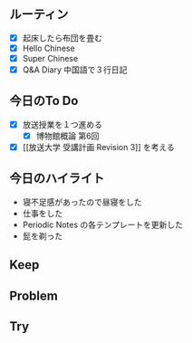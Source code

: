 ## ルーティン
- [x] 起床したら布団を畳む
- [x] Hello Chinese
- [x] Super Chinese
- [x] Q&A Diary 中国語で３行日記
## 今日のTo Do
- [x] 放送授業を１つ進める
	- [x] 博物館概論 第6回
- [x] [[放送大学 受講計画 Revision 3]] を考える
## 今日のハイライト
- 寝不足感があったので昼寝をした
- 仕事をした
- Periodic Notes の各テンプレートを更新した
- 髭を剃った
## Keep
## Problem
## Try
